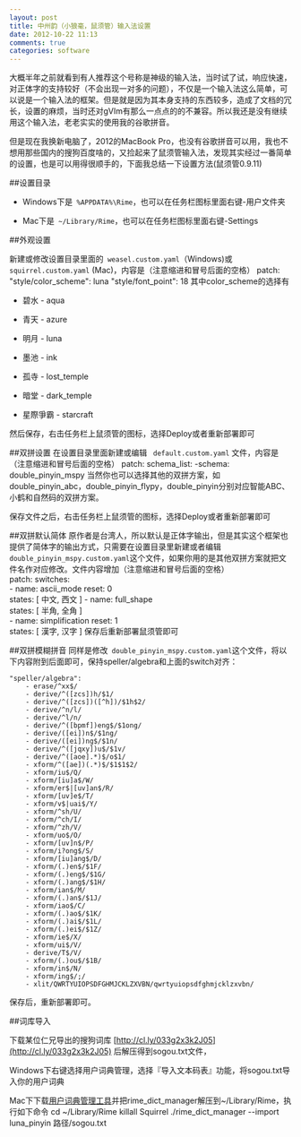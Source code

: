 ```yaml
---
layout: post
title: 中州韵（小狼毫，鼠须管）输入法设置
date: 2012-10-22 11:13
comments: true
categories: software
---
```

大概半年之前就看到有人推荐这个号称是神级的输入法，当时试了试，响应快速，对正体字的支持较好（不会出现一对多的问题），不仅是一个输入法这么简单，可以说是一个输入法的框架。但是就是因为其本身支持的东西较多，造成了文档的冗长，设置的麻烦，当时还对gVIm有那么一点点的的不兼容。所以我还是没有继续用这个输入法，老老实实的使用我的谷歌拼音。

但是现在我换新电脑了，2012的MacBook Pro，也没有谷歌拼音可以用，我也不想用那些国内的搜狗百度啥的，又捡起来了鼠须管输入法，发现其实经过一番简单的设置，也是可以用得很顺手的，下面我总结一下设置方法(鼠须管0.9.11)

##设置目录

- Windows下是``` %APPDATA%\Rime```，也可以在任务栏图标里面右键-用户文件夹

- Mac下是``` ~/Library/Rime```，也可以在任务栏图标里面右键-Settings

##外观设置

新建或修改设置目录里面的``` weasel.custom.yaml```（Windows)或``` squirrel.custom.yaml``` (Mac)，内容是（注意缩进和冒号后面的空格）
	patch:
	  "style/color_scheme": luna 
	  "style/font_point": 18
其中color_scheme的选择有

- 碧水 - aqua

- 青天 - azure

- 明月 - luna

- 墨池 - ink

- 孤寺 - lost_temple

- 暗堂 - dark_temple

- 星際爭霸 - starcraft	

然后保存，右击任务栏上鼠须管的图标，选择Deploy或者重新部署即可

##双拼设置
在设置目录里面新建或编辑 ``` default.custom.yaml``` 文件，内容是（注意缩进和冒号后面的空格）
	patch:
	  schema_list:
	    -schema: double_pinyin_mspy
当然你也可以选择其他的双拼方案，如double\_pinyin\_abc，double\_pinyin\_flypy，double\_pinyin分别对应智能ABC、小鹤和自然码的双拼方案。

保存文件之后，右击任务栏上鼠须管的图标，选择Deploy或者重新部署即可

##双拼默认简体
原作者是台湾人，所以默认是正体字输出，但是其实这个框架也提供了简体字的输出方式，只需要在设置目录里新建或者编辑``` double_pinyin_mspy.custom.yaml```这个文件，如果你用的是其他双拼方案就把文件名作对应修改。文件内容增加（注意缩进和冒号后面的空格）	
	patch:
	  switches:                  
	    - name: ascii_mode
	      reset: 0               
	      states: [ 中文, 西文 ] 
	    - name: full_shape       
	      states: [ 半角, 全角 ]  
	    - name: simplification
	      reset: 1                
	      states: [ 漢字, 汉字 ]
保存后重新部署鼠须管即可

##双拼模糊拼音
同样是修改``` double_pinyin_mspy.custom.yaml```这个文件，将以下内容附到后面即可，保持speller/algebra和上面的switch对齐：

	"speller/algebra":
		- erase/^xx$/
		- derive/^([zcs])h/$1/ 
   		- derive/^([zcs])([^h])/$1h$2/ 
   		- derive/^n/l/ 
   		- derive/^l/n/ 
   		- derive/^([bpmf])eng$/$1ong/ 
   		- derive/([ei])n$/$1ng/ 
   		- derive/([ei])ng$/$1n/ 
    	- derive/^([jqxy])u$/$1v/
    	- derive/^([aoe].*)$/o$1/
    	- xform/^([ae])(.*)$/$1$1$2/
    	- xform/iu$/Q/
    	- xform/[iu]a$/W/
    	- xform/er$|[uv]an$/R/
    	- xform/[uv]e$/T/
    	- xform/v$|uai$/Y/
    	- xform/^sh/U/
    	- xform/^ch/I/
    	- xform/^zh/V/
    	- xform/uo$/O/
    	- xform/[uv]n$/P/
    	- xform/i?ong$/S/
    	- xform/[iu]ang$/D/
    	- xform/(.)en$/$1F/
    	- xform/(.)eng$/$1G/
    	- xform/(.)ang$/$1H/
    	- xform/ian$/M/
    	- xform/(.)an$/$1J/
    	- xform/iao$/C/
    	- xform/(.)ao$/$1K/
    	- xform/(.)ai$/$1L/
    	- xform/(.)ei$/$1Z/
    	- xform/ie$/X/
    	- xform/ui$/V/
    	- derive/T$/V/
    	- xform/(.)ou$/$1B/
    	- xform/in$/N/
    	- xform/ing$/;/
		- xlit/QWRTYUIOPSDFGHMJCKLZXVBN/qwrtyuiopsdfghmjcklzxvbn/

保存后，重新部署即可。

##词库导入

下载某位仁兄导出的搜狗词库 [http://cl.ly/033g2x3k2J05](http://cl.ly/033g2x3k2J05) 后解压得到sogou.txt文件，

Windows下右键选择用户词典管理，选择『导入文本码表』功能，将sogou.txt导入你的用户词典

Mac下下载[用户词典管理工具](http://code.google.com/p/rimeime/downloads/detail?name=rime_dict_manager_0.9.2_osx.zip)并把rime_dict_manager解压到~/Library/Rime，执行如下命令 
	cd ~/Library/Rime
	killall Squirrel
	./rime_dict_manager --import luna_pinyin 路径/sogou.txt
